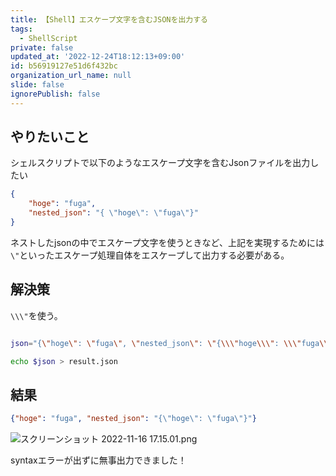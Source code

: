 ```yaml
---
title: 【Shell】エスケープ文字を含むJSONを出力する
tags:
  - ShellScript
private: false
updated_at: '2022-12-24T18:12:13+09:00'
id: b56919127e51d6f432bc
organization_url_name: null
slide: false
ignorePublish: false
---
```

## やりたいこと
シェルスクリプトで以下のようなエスケープ文字を含むJsonファイルを出力したい

```json
{
    "hoge": "fuga",
    "nested_json": "{ \"hoge\": \"fuga\"}"
}
```

ネストしたjsonの中でエスケープ文字を使うときなど、上記を実現するためには`\"`といったエスケープ処理自体をエスケープして出力する必要がある。  


## 解決策

`\\\"`を使う。  

```sh

json="{\"hoge\": \"fuga\", \"nested_json\": \"{\\\"hoge\\\": \\\"fuga\\\"}\"}"

echo $json > result.json
```


## 結果

```json
{"hoge": "fuga", "nested_json": "{\"hoge\": \"fuga\"}"}
```

![スクリーンショット 2022-11-16 17.15.01.png](https://qiita-image-store.s3.ap-northeast-1.amazonaws.com/0/689205/98ef3309-564f-d3d1-749f-c7c8a9a6420f.png)


syntaxエラーが出ずに無事出力できました！

